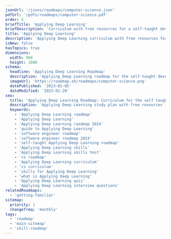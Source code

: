 ```yaml
---
jsonUrl: '/jsons/roadmaps/computer-science.json'
pdfUrl: '/pdfs/roadmaps/computer-science.pdf'
order: 5
briefTitle: 'Applying Deep Learning'
briefDescription: 'Curriculum with free resources for a self-taught developer.'
title: 'Applying Deep Learning'
description: 'Applying Deep Learning curriculum with free resources for a self-taught developer.'
isNew: false
hasTopics: true
dimensions:
  width: 968
  height: 1000
schema:
  headline: 'Applying Deep Learning Roadmap'
  description: 'Applying Deep Learning roadmap for the self-taught developers and bootcamp grads. We also have resources and short descriptions attached to the roadmap items so you can get everything you want to learn in one place.'
  imageUrl: 'https://roadmap.sh/roadmaps/computer-science.png'
  datePublished: '2023-01-05'
  dateModified: '2023-01-20'
seo:
  title: 'Applying Deep Learning Roadmap: Curriculum for the self taught developer'
  description: 'Applying Deep Learning study plan with free resources for the self-taught and bootcamp grads wanting to learn Applying Deep Learning.'
  keywords:
    - 'Applying Deep Learning roadmap'
    - 'Applying Deep Learning'
    - 'Applying Deep Learning roadmap 2024'
    - 'guide to Applying Deep Learning'
    - 'software engineer roadmap'
    - 'software engineer roadmap 2024'
    - 'self-taught Applying Deep Learning roadmap'
    - 'Applying Deep Learning skills'
    - 'Applying Deep Learning skills test'
    - 'cs roadmap'
    - 'Applying Deep Learning curriculum'
    - 'cs curriculum'
    - 'skills for Applying Deep Learning'
    - 'what is Applying Deep Learning'
    - 'Applying Deep Learning quiz'
    - 'Applying Deep Learning interview questions'
relatedRoadmaps:
  - 'getting-familiar'
sitemap:
  priority: 1
  changefreq: 'monthly'
tags:
  - 'roadmap'
  - 'main-sitemap'
  - 'skill-roadmap'
---
```

